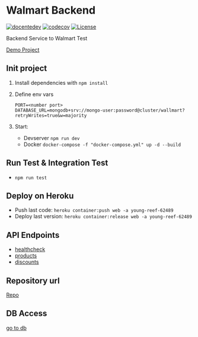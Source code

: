 # Walmart Backend

[![docentedev](https://circleci.com/gh/docentedev/walmart-backend/tree/main.svg?style=svg)](https://circleci.com/gh/docentedev/walmart-backend)
[![codecov](https://codecov.io/gh/docentedev/wallmart-backend/branch/main/graph/badge.svg?token=KMAHZ7P48O)](https://codecov.io/gh/docentedev/wallmart-backend)
[![License](https://img.shields.io/badge/license-MIT-blue.svg)](LICENSE)

Backend Service to Walmart Test

[Demo Project](https://young-reef-62489.herokuapp.com/api/v1/discounts)

## Init project

1. Install dependencies with `npm install`
2. Define env vars

    ```env
    PORT=<number port>
    DATABASE_URL=mongodb+srv://mongo-user:password@cluster/wallmart?retryWrites=true&w=majority
    ```

3. Start:
   - Devserver `npm run dev`
   - Docker `docker-compose -f "docker-compose.yml" up -d --build`

## Run Test & Integration Test

- `npm run test`

## Deploy on Heroku

- Push last code: `heroku container:push web -a young-reef-62489`
- Deploy last version: `heroku container:release web -a young-reef-62489`

## API Endpoints

- [healthcheck](https://young-reef-62489.herokuapp.com/health)
- [products](https://young-reef-62489.herokuapp.com/api/v1/products)
- [discounts](https://young-reef-62489.herokuapp.com/api/v1/discounts)

## Repository url

[Repo](https://github.com/docentedev/wallmart-devserver)

## DB Access

[go to db](https://cloud.mongodb.com/v2/6000dfe0eed5cd04c5b1ef72#clusters)
